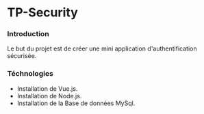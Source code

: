 # TP-Security

### Introduction 
  Le but du projet est de créer une mini application d'authentification sécurisée.


### Téchnologies 
  - Installation de Vue.js.
  - Installation de Node.js.
  - Installation de la Base de données MySql.
